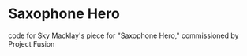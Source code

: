 # Saxophone Hero
 code for Sky Macklay's piece for "Saxophone Hero," commissioned by Project Fusion
